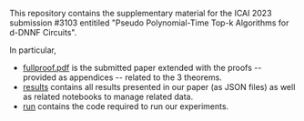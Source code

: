 This repository contains the supplementary material for the ICAI 2023 submission #3103 entitiled "Pseudo Polynomial-Time Top-k Algorithms for d-DNNF Circuits".

In particular,
- [fullproof.pdf](fullproof.pdf) is the submitted paper extended with the proofs -- provided as appendices -- related to the 3 theorems.
- [results](/results) contains all results presented in our paper (as JSON files) as well as related notebooks to manage related data.
- [run](/run) contains the code required to run our experiments.
